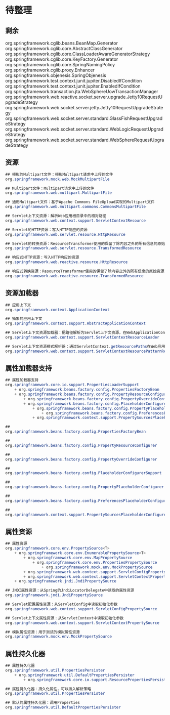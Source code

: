 # 待整理

## 剩余

org.springframework.cglib.beans.BeanMap.Generator
org.springframework.cglib.core.AbstractClassGenerator
org.springframework.cglib.core.ClassLoaderAwareGeneratorStrategy
org.springframework.cglib.core.KeyFactory.Generator
org.springframework.cglib.core.SpringNamingPolicy
org.springframework.cglib.proxy.Enhancer
org.springframework.objenesis.SpringObjenesis
org.springframework.test.context.junit.jupiter.DisabledIfCondition
org.springframework.test.context.junit.jupiter.EnabledIfCondition
org.springframework.transaction.jta.WebSphereUowTransactionManager
org.springframework.web.reactive.socket.server.upgrade.Jetty10RequestUpgradeStrategy
org.springframework.web.socket.server.jetty.Jetty10RequestUpgradeStrategy
org.springframework.web.socket.server.standard.GlassFishRequestUpgradeStrategy
org.springframework.web.socket.server.standard.WebLogicRequestUpgradeStrategy
org.springframework.web.socket.server.standard.WebSphereRequestUpgradeStrategy

## 资源

```java
## 模拟的Multipart文件：模拟Multipart请求中上传的文件
org.springframework.mock.web.MockMultipartFile

## Multipart文件：Multipart请求中上传的文件
org.springframework.web.multipart.MultipartFile

## 通用Multipart文件：基于Apache Commons FileUpload实现的Multipart文件
org.springframework.web.multipart.commons.CommonsMultipartFile

## Servlet上下文资源：解析Web应用根目录中的相对路径
org.springframework.web.context.support.ServletContextResource

## Servlet的HTTP资源：写入HTTP响应的资源
org.springframework.web.servlet.resource.HttpResource

## Servlet的转换资源：ResourceTransformer使用的保留了除内容之外的所有信息的原始资源
org.springframework.web.servlet.resource.TransformedResource

## 响应式HTTP资源：写入HTTP响应的资源
org.springframework.web.reactive.resource.HttpResource

## 响应式转换资源：ResourceTransformer使用的保留了除内容之外的所有信息的原始资源
org.springframework.web.reactive.resource.TransformedResource
```

## 资源加载器

```java
## 应用上下文
org.springframework.context.ApplicationContext

## 抽象的应用上下文
org.springframework.context.support.AbstractApplicationContext

## Servlet上下文资源加载器：把路径解析为Servlet上下文资源，在WebApplicationContext之外使用
org.springframework.web.context.support.ServletContextResourceLoader

## Servlet上下文资源模式解析器：通过ServletContext.getResourcePaths在Web应用根目录下查找匹配资源
org.springframework.web.context.support.ServletContextResourcePatternResolver
```

## 属性加载器支持

```java
## 属性加载器支持
org.springframework.core.io.support.PropertiesLoaderSupport
    + org.springframework.beans.factory.config.PropertiesFactoryBean
    + org.springframework.beans.factory.config.PropertyResourceConfigurer
        + org.springframework.beans.factory.config.PropertyOverrideConfigurer
        + org.springframework.beans.factory.config.PlaceholderConfigurerSupport
            + org.springframework.beans.factory.config.PropertyPlaceholderConfigurer
                + org.springframework.beans.factory.config.PreferencesPlaceholderConfigurer
            + org.springframework.context.support.PropertySourcesPlaceholderConfigurer

## 
org.springframework.beans.factory.config.PropertiesFactoryBean

## 
org.springframework.beans.factory.config.PropertyResourceConfigurer

## 
org.springframework.beans.factory.config.PropertyOverrideConfigurer

## 
org.springframework.beans.factory.config.PlaceholderConfigurerSupport

## 
org.springframework.beans.factory.config.PropertyPlaceholderConfigurer

## 
org.springframework.beans.factory.config.PreferencesPlaceholderConfigurer

## 
org.springframework.context.support.PropertySourcesPlaceholderConfigurer
```

## 属性资源

```java
## 属性资源
org.springframework.core.env.PropertySource<T>
    + org.springframework.core.env.EnumerablePropertySource<T>
        + org.springframework.core.env.MapPropertySource
            + org.springframework.core.env.PropertiesPropertySource
                + org.springframework.mock.env.MockPropertySource
        + org.springframework.web.context.support.ServletConfigPropertySource
        + org.springframework.web.context.support.ServletContextPropertySource
    + org.springframework.jndi.JndiPropertySource

## JNDI属性资源：从Spring的JndiLocatorDelegate中读取的属性资源
org.springframework.jndi.JndiPropertySource

## Servlet配置属性资源：从ServletConfig中读取初始化参数
org.springframework.web.context.support.ServletConfigPropertySource

## Servlet上下文属性资源：从ServletContext中读取初始化参数
org.springframework.web.context.support.ServletContextPropertySource

## 模拟属性资源：用于测试的模拟属性资源
org.springframework.mock.env.MockPropertySource
```

## 属性持久化器

```java
## 属性持久化器
org.springframework.util.PropertiesPersister
    + org.springframework.util.DefaultPropertiesPersister
        + org.springframework.core.io.support.ResourcePropertiesPersister

## 属性持久化器：持久化属性，可以插入解析策略
org.springframework.util.PropertiesPersister

## 默认的属性持久化器：调用Properties
org.springframework.util.DefaultPropertiesPersister
```




































